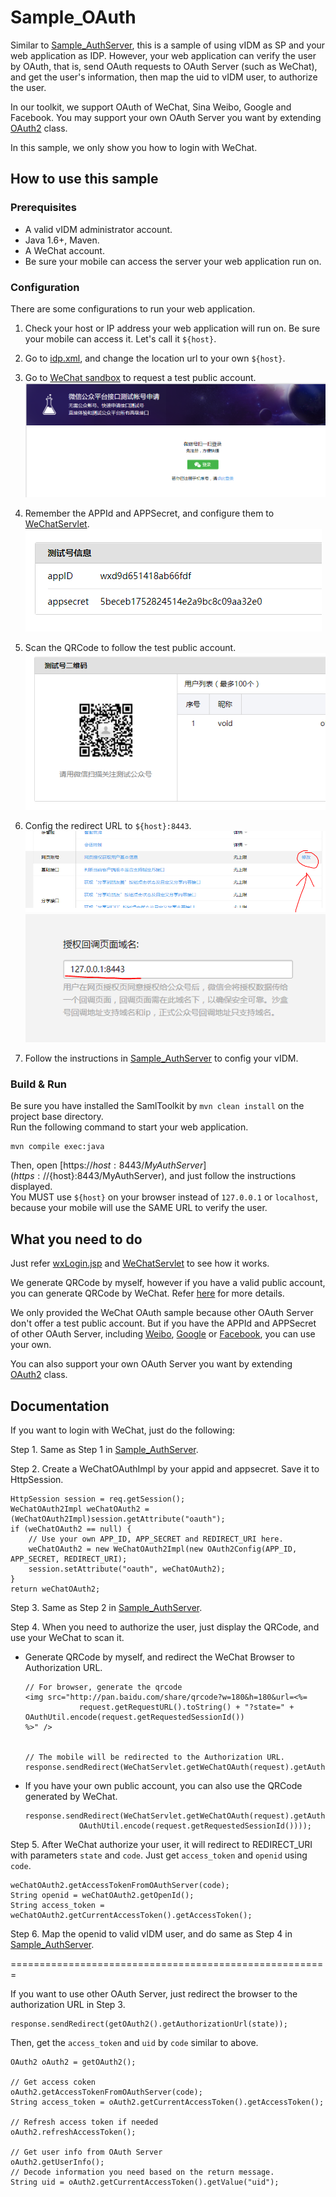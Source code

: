 
# Sample_OAuth

Similar to [Sample_AuthServer](../Sample_AuthServer), this is a sample of using vIDM as
SP and your web application as IDP. However, your web application can verify the user by
OAuth, that is, send OAuth requests to OAuth Server (such as WeChat), and get the user's
information, then map the uid to vIDM user, to authorize the user.

In our toolkit, we support OAuth of WeChat, Sina Weibo, Google and Facebook. You may support
your own OAuth Server you want by extending
[OAuth2](../SamlToolkit/src/main/java/com/vmware/eucenablement/oauth/OAuth2.java) class.  

In this sample, we only show you how to login with WeChat.

## How to use this sample

### Prerequisites

* A valid vIDM administrator account.
* Java 1.6+, Maven.
* A WeChat account.
* Be sure your mobile can access the server your web application run on.

### Configuration

There are some configurations to run your web application.

1. Check your host or IP address your web application will run on. Be sure your mobile can
access it. Let's call it `${host}`.

2. Go to [idp.xml](webapp/idp.xml#L66), and change the location url to your own `${host}`.

3. Go to [WeChat sandbox](https://mp.weixin.qq.com/debug/cgi-bin/sandbox?t=sandbox/login) to request a test public account.
![Require a test public account](webapp/img/wechat_step1.png)

4. Remember the APPId and APPSecret, and configure them to 
[WeChatServlet](src/main/java/com/vmware/eucenablement/sample/servlet/WeChatServlet.java#34).
![Remembet APPID and APPSecret](webapp/img/wechat_step2.png)

4. Scan the QRCode to follow the test public account.
![Follow the test public account](webapp/img/wechat_step3.png)

5. Config the redirect URL to `${host}:8443`.
![Config the redirect URL](webapp/img/wechat_step4.png)
![Config the redirect URL](webapp/img/wechat_step5.png)

6. Follow the instructions in [Sample_AuthServer](../Sample_AuthServer/#prerequisites) to
config your vIDM.

### Build & Run

Be sure you have installed the SamlToolkit by `mvn clean install` on the project base directory.  
Run the following command to start your web application.
```
mvn compile exec:java
```
Then, open [https://${host}:8443/MyAuthServer](https://${host}:8443/MyAuthServer), and just
follow the instructions displayed.  
You MUST use `${host}` on your browser instead of `127.0.0.1` or `localhost`, because your
mobile will use the SAME URL to verify the user.

## What you need to do

Just refer [wxLogin.jsp](webapp/wxLogin.jsp) and [WeChatServlet](src/main/java/com/vmware/eucenablement/sample/servlet/WeChatServlet.java)
to see how it works.

We generate QRCode by myself, however if you have a valid public account, you can generate
QRCode by WeChat. Refer [here](https://open.weixin.qq.com/cgi-bin/showdocument?action=dir_list&t=resource/res_list&id=open1419316505)
for more details.

We only provided the WeChat OAuth sample because other OAuth Server don't offer a test 
public account. But if you have the APPId and APPSecret of other OAuth Server, including
[Weibo](http://open.weibo.com/authentication/), [Google](https://developers.google.com/identity/protocols/OAuth2WebServer)
or [Facebook](https://developers.facebook.com/docs/facebook-login/manually-build-a-login-flow),
you can use your own.  

You can also support your own OAuth Server you want by extending
[OAuth2](../SamlToolkit/src/main/java/com/vmware/eucenablement/oauth/OAuth2.java#L16) class. 

## Documentation

If you want to login with WeChat, just do the following:

Step 1. Same as Step 1 in [Sample_AuthServer](../Sample_AuthServer/#documentation).

Step 2. Create a WeChatOAuthImpl by your appid and appsecret. Save it to HttpSession.
```
HttpSession session = req.getSession();
WeChatOAuth2Impl weChatOAuth2 = (WeChatOAuth2Impl)session.getAttribute("oauth");
if (weChatOAuth2 == null) {
    // Use your own APP_ID, APP_SECRET and REDIRECT_URI here.
    weChatOAuth2 = new WeChatOAuth2Impl(new OAuth2Config(APP_ID, APP_SECRET, REDIRECT_URI);
    session.setAttribute("oauth", weChatOAuth2);
}
return weChatOAuth2;
```

Step 3. Same as Step 2 in [Sample_AuthServer](../Sample_AuthServer/#documentation).

Step 4. When you need to authorize the user, just display the QRCode, and use your WeChat to scan it.
* Generate QRCode by myself, and redirect the WeChat Browser to Authorization URL.
    ```
    // For browser, generate the qrcode
    <img src="http://pan.baidu.com/share/qrcode?w=180&h=180&url=<%=
                request.getRequestURL().toString() + "?state=" + OAuthUtil.encode(request.getRequestedSessionId())
    %>" />
    
    
    // The mobile will be redirected to the Authorization URL.
    response.sendRedirect(WeChatServlet.getWeChatOAuth(request).getAuthorizationUrl(state));
    ```
* If you have your own public account, you can also use the QRCode generated by WeChat.
    ```
    response.sendRedirect(WeChatServlet.getWeChatOAuth(request).getAuthorizationQrcodeUrl(
                OAuthUtil.encode(request.getRequestedSessionId())));
    ```

Step 5. After WeChat authorize your user, it will redirect to REDIRECT_URI with parameters `state` and `code`.
Just get `access_token` and `openid` using `code`.
```
weChatOAuth2.getAccessTokenFromOAuthServer(code);
String openid = weChatOAuth2.getOpenId();
String access_token = weChatOAuth2.getCurrentAccessToken().getAccessToken();
```

Step 6. Map the openid to valid vIDM user, and do same as Step 4 in [Sample_AuthServer](../Sample_AuthServer/#documentation).

=======================================================

If you want to use other OAuth Server, just redirect the browser to the authorization URL in Step 3.
```
response.sendRedirect(getOAuth2().getAuthorizationUrl(state));
```

Then, get the `access_token` and `uid` by `code` similar to above.
```
OAuth2 oAuth2 = getOAuth2();

// Get access coken
oAuth2.getAccessTokenFromOAuthServer(code);
String access_token = oAuth2.getCurrentAccessToken().getAccessToken();

// Refresh access token if needed
oAuth2.refreshAccessToken();

// Get user info from OAuth Server
oAuth2.getUserInfo();
// Decode information you need based on the return message.
String uid = oAuth2.getCurrentAccessToken().getValue("uid");
```
